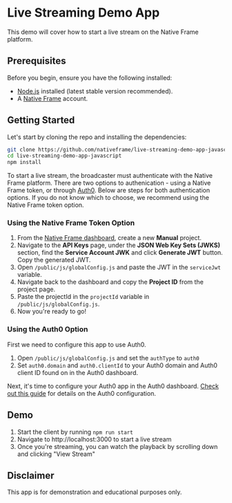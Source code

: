 # Live Streaming Demo App

This demo will cover how to start a live stream on the Native Frame platform. 

## Prerequisites

Before you begin, ensure you have the following installed:

- [Node.js](https://nodejs.org/) installed (latest stable version recommended).
- A [Native Frame](https://dashboard.nativeframe.com) account.

## Getting Started

Let's start by cloning the repo and installing the dependencies:

```bash
git clone https://github.com/nativeframe/live-streaming-demo-app-javascript.git
cd live-streaming-demo-app-javascript
npm install
```

To start a live stream, the broadcaster must authenticate with the Native Frame platform. There are two options to authenication - using a Native Frame token, or through [Auth0](https://auth0.com/). Below are steps for both authentication options. If you do not know which to choose, we recommend using the Native Frame token option.

### Using the Native Frame Token Option

1. From the [Native Frame dashboard](https://dashboard.nativeframe.com), create a new **Manual** project.
2. Navigate to the **API Keys** page, under the **JSON Web Key Sets (JWKS)** section, find the **Service Account JWK** and click **Generate JWT** button. Copy the generated JWT.
3. Open `/public/js/globalConfig.js` and paste the JWT in the `serviceJwt` variable. 
4. Navigate back to the dashboard and copy the **Project ID** from the project page.
5. Paste the projectId in the `projectId` variable in `/public/js/globalConfig.js`.
6. Now you're ready to go!

### Using the Auth0 Option

First we need to configure this app to use Auth0.

1. Open `/public/js/globalConfig.js` and set the `authType` to `auth0`
1. Set `auth0.domain` and `auth0.clientId` to your Auth0 domain and Auth0 client ID found on in the Auth0 dashboard.

Next, it's time to configure your Auth0 app in the Auth0 dashboard. [Check out this guide](https://docs.nativeframe.com/docs/platform/auth/auth0/) for details on the Auth0 configuration.


## Demo

1. Start the client by running `npm run start`
1. Navigate to http://localhost:3000 to start a live stream
1. Once you're streaming, you can watch the playback by scrolling down and clicking "View Stream"


## Disclaimer

This app is for demonstration and educational purposes only.